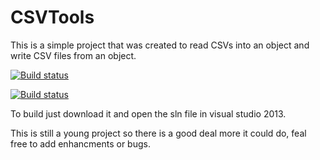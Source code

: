 # CSVTools
This is a simple project that was created to read CSVs into an object and write CSV files from an object.

[![Build status](https://ci.appveyor.com/api/projects/status/7ifjljiml44ee9k1?svg=true&passingText=master%20-%20Passing&failingText=master%20-%20Failing&pendingText=master%20-%20Pending)](https://ci.appveyor.com/project/cusmonaut/csvtools)

[![Build status](https://ci.appveyor.com/api/projects/status/7ifjljiml44ee9k1/branch/development?svg=true&passingText=development%20-%20Passing&failingText=development%20-%20Failing&pendingText=development%20-%20Pending)](https://ci.appveyor.com/project/cusmonaut/csvtools/branch/development)

To build just download it and open the sln file in visual studio 2013.

This is still a young project so there is a good deal more it could do, feal free to add enhancments or bugs.
